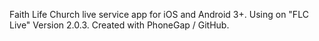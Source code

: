 Faith Life Church live service app for iOS and Android 3+. Using on "FLC Live" Version 2.0.3.
Created with PhoneGap / GitHub.
